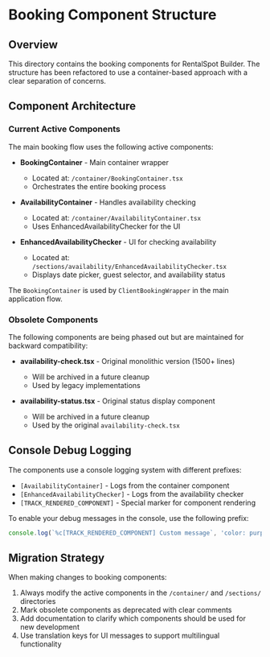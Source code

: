 # Booking Component Structure

## Overview
This directory contains the booking components for RentalSpot Builder. The structure has been refactored to use a container-based approach with a clear separation of concerns.

## Component Architecture

### Current Active Components
The main booking flow uses the following active components:

- **BookingContainer** - Main container wrapper
  - Located at: `/container/BookingContainer.tsx`
  - Orchestrates the entire booking process

- **AvailabilityContainer** - Handles availability checking
  - Located at: `/container/AvailabilityContainer.tsx`
  - Uses EnhancedAvailabilityChecker for the UI

- **EnhancedAvailabilityChecker** - UI for checking availability
  - Located at: `/sections/availability/EnhancedAvailabilityChecker.tsx`
  - Displays date picker, guest selector, and availability status

The `BookingContainer` is used by `ClientBookingWrapper` in the main application flow.

### Obsolete Components
The following components are being phased out but are maintained for backward compatibility:

- **availability-check.tsx** - Original monolithic version (1500+ lines)
  - Will be archived in a future cleanup
  - Used by legacy implementations
  
- **availability-status.tsx** - Original status display component
  - Will be archived in a future cleanup
  - Used by the original `availability-check.tsx`

## Console Debug Logging

The components use a console logging system with different prefixes:
- `[AvailabilityContainer]` - Logs from the container component
- `[EnhancedAvailabilityChecker]` - Logs from the availability checker
- `[TRACK_RENDERED_COMPONENT]` - Special marker for component rendering

To enable your debug messages in the console, use the following prefix:
```javascript
console.log(`%c[TRACK_RENDERED_COMPONENT] Custom message`, 'color: purple; font-weight: bold;');
```

## Migration Strategy
When making changes to booking components:

1. Always modify the active components in the `/container/` and `/sections/` directories
2. Mark obsolete components as deprecated with clear comments
3. Add documentation to clarify which components should be used for new development
4. Use translation keys for UI messages to support multilingual functionality